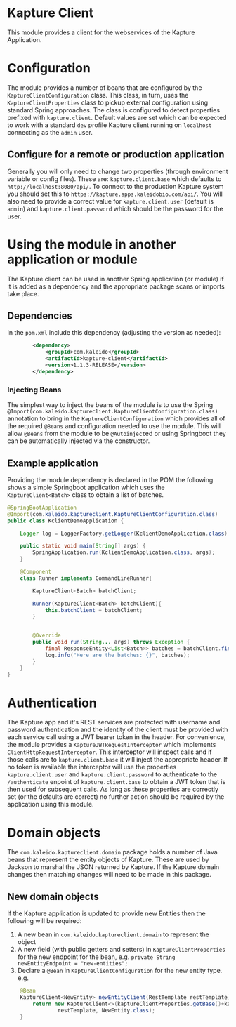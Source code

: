 # Kapture Client
This module provides a client for the webservices of the Kapture Application.

# Configuration
The module provides a number of beans that are configured by the `KaptureClientConfiguration` class.
This class, in turn, uses the `KaptureClientProperties` class to pickup external configuration using
standard Spring approaches. The class is configured to detect properties prefixed with `kapture.client`.
Default values are set which can be expected to work with a standard `dev` profile Kapture client running
on `localhost` connecting as the `admin` user.

## Configure for a remote or production application
Generally you will only need to change two properties (through environment variable or config files). These are:
`kapture.client.base` which defaults to `http://localhost:8080/api/`. To connect to the production Kapture system you
should set this to `https://kapture.apps.kaleidobio.com/api/`. You will also need to provide a correct value for
`kapture.client.user` (default is `admin`) and `kapture.client.password` which should be the password for the user.

# Using the module in another application or module
The Kapture client can be used in another Spring application (or module) if it is added as a dependency and the appropriate
package scans or imports take place.
## Dependencies
In the `pom.xml` include this dependency (adjusting the version as needed):
```xml
        <dependency>
            <groupId>com.kaleido</groupId>
            <artifactId>kapture-client</artifactId>
            <version>1.1.3-RELEASE</version>
        </dependency>
```
### Injecting Beans
The simplest way to inject the beans of the module is to use the Spring `@Import(com.kaleido.kaptureclient.KaptureClientConfiguration.class)` 
annotation to bring in the `KaptureClientConfiguration` which provides all of the required `@Beans` and configuration needed to use the
module. This will allow `@Beans` from the module to be `@Autoinject`ed or using Springboot they can be automatically
injected via the constructor.

## Example application
Providing the module dependency is declared in the POM the following shows a simple Springboot application which uses
the `KaptureClient<Batch>` class to obtain a list of batches. 

```java
@SpringBootApplication
@Import(com.kaleido.kaptureclient.KaptureClientConfiguration.class)
public class KclientDemoApplication {

    Logger log = LoggerFactory.getLogger(KclientDemoApplication.class);

    public static void main(String[] args) {
        SpringApplication.run(KclientDemoApplication.class, args);
    }

    @Component
    class Runner implements CommandLineRunner{

        KaptureClient<Batch> batchClient;

        Runner(KaptureClient<Batch> batchClient){
            this.batchClient = batchClient;
        }


        @Override
        public void run(String... args) throws Exception {
            final ResponseEntity<List<Batch>> batches = batchClient.findAll();
            log.info("Here are the batches: {}", batches);
        }
    }
}
```

# Authentication
The Kapture app and it's REST services are protected with username and password authentication and the identity of
the client must be provided with each service call using a JWT bearer token in the header. For convenience, the module
provides a `KaptureJWTRequestInterceptor` which implements `ClientHttpRequestInterceptor`. This interceptor will inspect
calls and if those calls are to `kapture.client.base` it will inject the appropriate header. If no token is available
the interceptor will use the properties `kapture.client.user` and `kapture.client.password` to authenticate to the `/authenticate`
enpoint of `kapture.client.base` to obtain a JWT token that is then used for subsequent calls. 
As long as these properties are correctly set (or the defaults are correct) no further action should be required by
the application using this module.

# Domain objects
The `com.kaleido.kaptureclient.domain` package holds a number of Java beans that represent the entity objects of Kapture.
These are used by Jackson to marshal the JSON returned by Kapture. If the Kapture domain changes then matching changes
will need to be made in this package.

## New domain objects
If the Kapture application is updated to provide new Entities then the following will be required:

1. A new bean in `com.kaleido.kaptureclient.domain` to represent the object
1. A new field (with public getters and setters) in `KaptureClientProperties` for the new endpoint for the bean, e.g. `private String newEntityEndpoint = "new-entities";`
1. Declare a `@Bean` in `KaptureClientConfiguration` for the new entity type. e.g. 
```java
    @Bean
    KaptureClient<NewEntity> newEntityClient(RestTemplate restTemplate){
        return new KaptureClient<>(kaptureClientProperties.getBase()+kaptureClientProperties.getNewEntityEndpoint(),
                restTemplate, NewEntity.class);
    }
```
